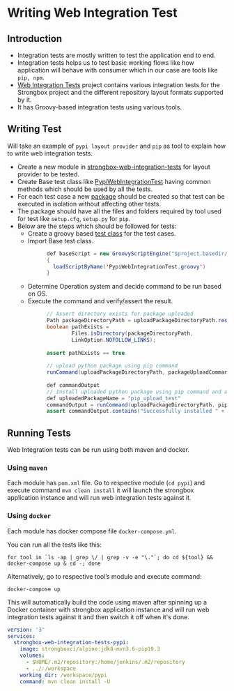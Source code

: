 # Writing Web Integration Test

## Introduction

* Integration tests are mostly written to test the application end to end.
* Integration tests helps us to test basic working flows like how application will behave with consumer which in our case are tools like `pip, npm`.
* [Web Integration Tests](https://github.com/strongbox/strongbox-web-integration-tests) project contains various integration tests for the Strongbox project and the different repository layout formats supported by it.
* It has Groovy-based integration tests using various tools.


## Writing Test

Will take an example of `pypi layout provider` and `pip` as tool to explain how to write web integration tests.

* Create a new module in [strongbox-web-integration-tests](https://github.com/strongbox/strongbox-web-integration-tests) for layout provider to be tested.
* Create Base test class like [PypiWebIntegrationTest](https://github.com/strongbox/strongbox-web-integration-tests/blob/master/pypi/src/it/PypiWebIntegrationTest.groovy) having common methods which should be used by all the tests.
* For each test case a new [package](https://github.com/strongbox/strongbox-web-integration-tests/blob/master/pypi/src/it/common-flows/pip-package-upload-test) should be created so that test can be executed in isolation without affecting other tests.
* The package should have all the files and folders required by tool used for test like `setup.cfg`, `setup.py` for `pip`.
* Below are the steps which should be followed for tests:
    + Create a groovy based [test class](https://github.com/strongbox/strongbox-web-integration-tests/blob/master/pypi/src/it/common-flows/test-pypi-common-flows.groovy) for the test cases.
    + Import Base test class.
        ```java
              def baseScript = new GroovyScriptEngine("$project.basedir/src/it").with
              { 
                loadScriptByName('PypiWebIntegrationTest.groovy') 
              }
        ```
    + Determine Operation system and decide command to be run based on OS.
    + Execute the command and verify/assert the result.
        ```java
              // Assert directory exists for package uploaded
              Path packageDirectoryPath = uploadPackageDirectoryPath.resolve("dist");
              boolean pathExists =
                      Files.isDirectory(packageDirectoryPath,
                      LinkOption.NOFOLLOW_LINKS);
              
              assert pathExists == true
              
              // upload python package using pip command
              runCommand(uploadPackageDirectoryPath, packageUploadCommand)
              
              def commandOutput
              // Install uploaded python package using pip command and assert success
              def uploadedPackageName = "pip_upload_test"
              commandOutput = runCommand(uploadPackageDirectoryPath, pipInstallPackageCommand + " " + uploadedPackageName)
              assert commandOutput.contains("Successfully installed " + uploadedPackageName.replace("_" , "-") + "-1.0")
        ``` 
      
## Running Tests

Web Integration tests can be run using both maven and docker.

### Using `maven`

Each module has `pom.xml` file. Go to respective module (`cd pypi`) and execute command `mvn clean install` it will launch the strongbox application instance and will run web integration tests against it.

### Using `docker`

Each module has docker compose file `docker-compose.yml`.

You can run all the tests like this:

```
for tool in `ls -ap | grep \/ | grep -v -e "\."`; do cd ${tool} && docker-compose up & cd -; done
```

Alternatively, go to respective tool’s module and execute command:
```
docker-compose up
```

This will automatically build the code using maven after spinning up a Docker container with strongbox application instance  and will run web integration tests against it and then switch it off when it's done.


```yaml
version: '3'
services:
  strongbox-web-integration-tests-pypi:
    image: strongboxci/alpine:jdk8-mvn3.6-pip19.3
    volumes:
      - $HOME/.m2/repository:/home/jenkins/.m2/repository
      - ../:/workspace
    working_dir: /workspace/pypi
    command: mvn clean install -U
```